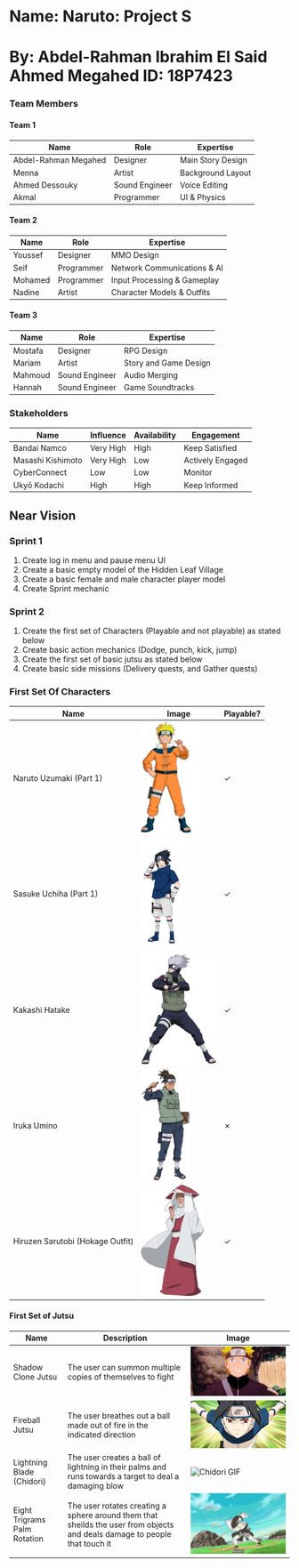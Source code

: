# Name: Naruto: Project S
# By: Abdel-Rahman Ibrahim El Said Ahmed Megahed  ID: 18P7423


### Team Members
#### Team 1
| Name | Role | Expertise |
| ----------- | ----------- | ----------- |
| Abdel-Rahman Megahed | Designer | Main Story Design |
| Menna | Artist | Background Layout |
| Ahmed Dessouky | Sound Engineer | Voice Editing |
| Akmal | Programmer | UI & Physics |


#### Team 2
| Name | Role | Expertise |
| ----------- | ----------- | ----------- |
| Youssef | Designer | MMO Design |
| Seif | Programmer | Network Communications & AI |
| Mohamed | Programmer | Input Processing & Gameplay |
| Nadine | Artist | Character Models & Outfits |

#### Team 3
| Name | Role | Expertise |
| ----------- | ----------- | ----------- |
| Mostafa | Designer | RPG Design | 
| Mariam | Artist | Story and Game Design |
| Mahmoud | Sound Engineer | Audio Merging |
| Hannah | Sound Engineer | Game Soundtracks |

### Stakeholders
| Name | Influence | Availability | Engagement |
| ----------- | ----------- | ----------- | ----------- |
| Bandai Namco | Very High | High | Keep Satisfied |
| Masashi Kishimoto | Very High | Low | Actively Engaged |
| CyberConnect | Low | Low | Monitor |
| Ukyō Kodachi | High | High | Keep Informed |

## Near Vision
### Sprint 1
1. Create log in menu and pause menu UI
2. Create a basic empty model of the Hidden Leaf Village
3. Create a basic female and male character player model
4. Create Sprint mechanic
### Sprint 2
1. Create the first set of Characters (Playable and not playable) as stated below
2. Create basic action mechanics (Dodge, punch, kick, jump)
3. Create the first set of basic jutsu as stated below
4. Create basic side missions (Delivery quests, and Gather quests)

### First Set Of Characters
| Name | Image | Playable?|
| ----------- | ----------- | ----------- |
| Naruto Uzumaki (Part 1) | <img src="media/Naruto(young).png" alt="Naruto Image" height="200px" /> | ✓ |
| Sasuke Uchiha (Part 1) | <img src="media/Sasuke(young).png" alt="Sasuke Image" height="200px" /> | ✓ |
| Kakashi Hatake | <img src="media/Kakashi.png" alt="Kakashi Image" height="200px" /> | ✓ |
| Iruka Umino | <img src="media/Iruka.png" alt="Iruka Image" height="200px" /> | ✗ |
| Hiruzen Sarutobi (Hokage Outfit) | <img src="media/hiruzen(hokage_outfit).png" alt="Hiruzen Image" height="200px" /> | ✓ |

#### First Set of Jutsu
| Name | Description | Image |
| ----------- | ----------- | ----------- |
| Shadow Clone Jutsu | The user can summon multiple copies of themselves to fight | ![Shadow Clone GIF](media/shadowclone.gif) | 
| Fireball Jutsu | The user breathes out a ball made out of fire in the indicated direction | ![Fireball Jutsu GIF](media/fireball.gif) |
| Lightning Blade (Chidori) | The user creates a ball of lightning in their palms and runs towards a target to deal a damaging blow  | ![Chidori GIF](media/chidori.gif) |
| Eight Trigrams Palm Rotation | The user rotates creating a sphere around them that sheilds the user from objects and deals damage to people that touch it | ![8 Trigrams GIF](media/8trigrams.gif) |
